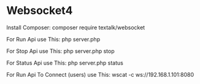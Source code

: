 # Websocket4

Install Composer:
composer require textalk/websocket

For Run Api use This:
php server.php

For Stop Api use This:
php server.php stop

For Status Api use This:
php server.php status

For Run Api To Connect (users) use This:
wscat -c ws://192.168.1.101:8080
